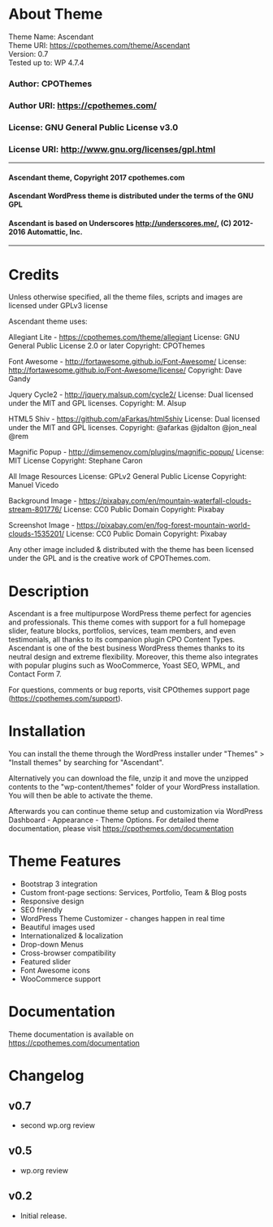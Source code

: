 # About Theme

Theme Name: Ascendant<br>
Theme URI: https://cpothemes.com/theme/Ascendant<br>
Version: 0.7<br>
Tested up to: WP 4.7.4<br>

### Author: CPOThemes<br>
### Author URI: https://cpothemes.com/<br>
### License: GNU General Public License v3.0 <br />
### License URI: http://www.gnu.org/licenses/gpl.html <br />
-------------------------------------------------------
#### Ascendant theme, Copyright 2017 cpothemes.com <br />
#### Ascendant WordPress theme is distributed under the terms of the GNU GPL <br />
#### Ascendant is based on Underscores http://underscores.me/, (C) 2012-2016 Automattic, Inc. <br />
-------------------------------------------------------

# Credits
Unless otherwise specified, all the theme files, scripts and images are licensed under GPLv3 license <br />

Ascendant theme uses:

Allegiant Lite - https://cpothemes.com/theme/allegiant
License: GNU General Public License 2.0 or later
Copyright: CPOThemes

Font Awesome - http://fortawesome.github.io/Font-Awesome/
License: http://fortawesome.github.io/Font-Awesome/license/
Copyright: Dave Gandy

Jquery Cycle2 - http://jquery.malsup.com/cycle2/
License: Dual licensed under the MIT and GPL licenses.
Copyright: M. Alsup

HTML5 Shiv - https://github.com/aFarkas/html5shiv
License: Dual licensed under the MIT and GPL licenses.
Copyright: @afarkas @jdalton @jon_neal @rem

Magnific Popup - http://dimsemenov.com/plugins/magnific-popup/
License: MIT License
Copyright: Stephane Caron

All Image Resources
License: GPLv2 General Public License
Copyright: Manuel Vicedo

Background Image - https://pixabay.com/en/mountain-waterfall-clouds-stream-801776/
License: CC0 Public Domain
Copyright: Pixabay

Screenshot Image - https://pixabay.com/en/fog-forest-mountain-world-clouds-1535201/
License: CC0 Public Domain
Copyright: Pixabay

Any other image included & distributed with the theme has been licensed under the GPL and is the creative work of CPOThemes.com.

# Description

Ascendant is a free multipurpose WordPress theme perfect for agencies and professionals. This theme comes with support for a full homepage slider, feature blocks, portfolios, services, team members, and even testimonials, all thanks to its companion plugin CPO Content Types. Ascendant is one of the best business WordPress themes thanks to its neutral design and extreme flexibility. Moreover, this theme also integrates with popular plugins such as WooCommerce, Yoast SEO, WPML, and Contact Form 7.



For questions, comments or bug reports, visit CPOthemes support page (https://cpothemes.com/support).

# Installation

You can install the theme through the WordPress installer under "Themes" > "Install themes" by searching for "Ascendant".

Alternatively you can download the file, unzip it and move the unzipped contents to the "wp-content/themes" folder of your WordPress installation. You will then be able to activate the theme.

Afterwards you can continue theme setup and customization via WordPress Dashboard - Appearance - Theme Options. For detailed theme documentation, please visit https://cpothemes.com/documentation

# Theme Features

* Bootstrap 3 integration
* Custom front-page sections: Services, Portfolio, Team & Blog posts
* Responsive design
* SEO friendly
* WordPress Theme Customizer - changes happen in real time
* Beautiful images used
* Internationalized & localization
* Drop-down Menus
* Cross-browser compatibility
* Featured slider
* Font Awesome icons
* WooCommerce support


# Documentation

Theme documentation is available on https://cpothemes.com/documentation

# Changelog

## v0.7
* second wp.org review

## v0.5
* wp.org review

## v0.2 
* Initial release.



